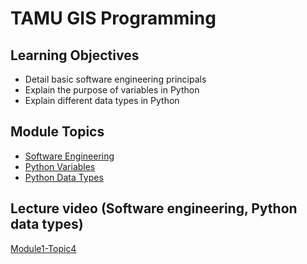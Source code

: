 # TAMU GIS Programming
## Learning Objectives
- Detail basic software engineering principals
- Explain the purpose of variables in Python
- Explain different data types in Python

## Module Topics
- [Software Engineering](04__1.md)
- [Python Variables](04__2.md)
- [Python Data Types](04__3.md)

## Lecture video (Software engineering, Python data types)
[Module1-Topic4](https://youtu.be/q_rl0HlQKts)
